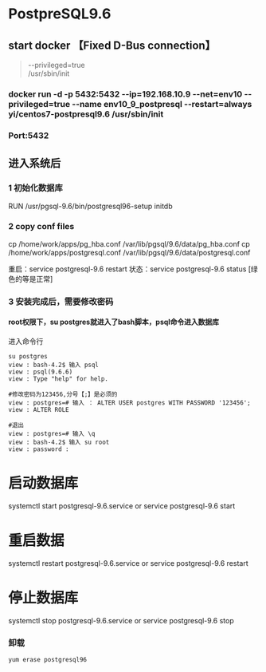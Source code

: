# PostpreSQL9.6

## start docker 【Fixed D-Bus connection】
> --privileged=true\
> /usr/sbin/init


### docker run -d -p 5432:5432 --ip=192.168.10.9 --net=env10 --privileged=true --name env10_9_postpresql --restart=always yi/centos7-postpresql9.6 /usr/sbin/init

### Port:5432

## 进入系统后

### 1 初始化数据库
RUN /usr/pgsql-9.6/bin/postgresql96-setup initdb

### 2 copy conf files

cp /home/work/apps/pg_hba.conf /var/lib/pgsql/9.6/data/pg_hba.conf
cp /home/work/apps/postgresql.conf /var/lib/pgsql/9.6/data/postgresql.conf

重启：service postgresql-9.6 restart
状态：service postgresql-9.6 status  [绿色的等是正常]




### 3 安装完成后，需要修改密码
#### root权限下，su postgres就进入了bash脚本，psql命令进入数据库
进入命令行
~~~
su postgres
view : bash-4.2$ 输入 psql
view : psql(9.6.6)
view : Type "help" for help.

#修改密码为123456,分号【;】是必须的
view : postgres=# 输入 ： ALTER USER postgres WITH PASSWORD '123456';
view : ALTER ROLE

#退出
view : postgres=# 输入 \q
view : bash-4.2$ 输入 su root
view : password : 
~~~

# 启动数据库
 systemctl start postgresql-9.6.service or service postgresql-9.6 start
# 重启数据
systemctl restart postgresql-9.6.service or service postgresql-9.6 restart
# 停止数据库
systemctl stop postgresql-9.6.service or service postgresql-9.6 stop

### 卸载
~~~
yum erase postgresql96
~~~